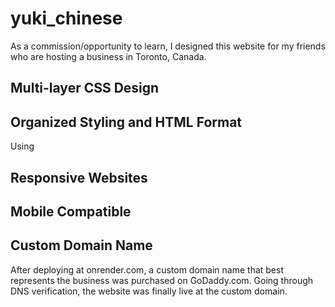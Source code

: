 # yuki_chinese
As a commission/opportunity to learn, I designed this website for my friends who are hosting a business in Toronto, Canada.

## Multi-layer CSS Design

## Organized Styling and HTML Format
Using 

## Responsive Websites

## Mobile Compatible

## Custom Domain Name
After deploying at onrender.com, a custom domain name that best represents the business was purchased on GoDaddy.com. Going through DNS verification, the website was finally live at the custom domain.
